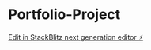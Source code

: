 # Portfolio-Project

[Edit in StackBlitz next generation editor ⚡️](https://stackblitz.com/~/github.com/TravisLau92/Portfolio-Project)